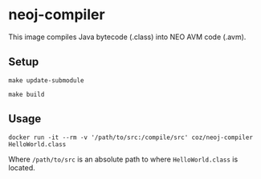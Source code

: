 # neoj-compiler

This image compiles Java bytecode (.class) into NEO AVM code (.avm).

## Setup

```
make update-submodule
```
```
make build
```

## Usage

```
docker run -it --rm -v '/path/to/src:/compile/src' coz/neoj-compiler HelloWorld.class
```

Where `/path/to/src` is an absolute path to where `HelloWorld.class` is located.

